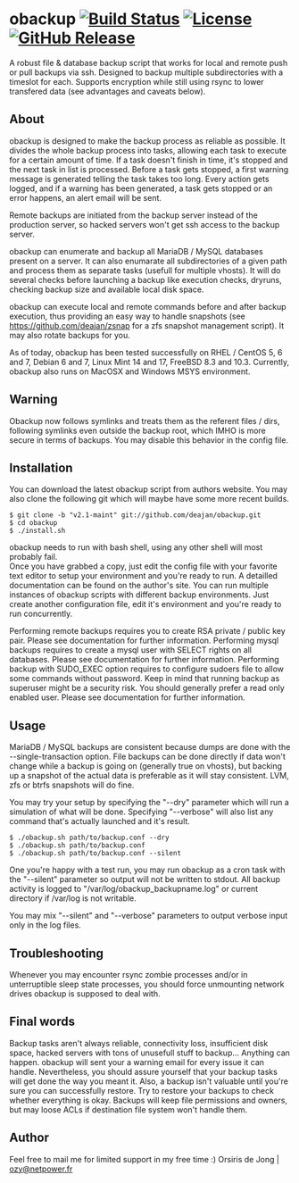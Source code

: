 # obackup [![Build Status](https://travis-ci.org/deajan/obackup.svg?branch=master)](https://travis-ci.org/deajan/obackup) [![License](https://img.shields.io/badge/License-BSD%203--Clause-blue.svg)](https://opensource.org/licenses/BSD-3-Clause) [![GitHub Release](https://img.shields.io/github/release/deajan/obackup.svg?label=Latest)](https://github.com/deajan/obackup/releases/latest)

A robust file & database backup script that works for local and remote push or pull backups via ssh.
Designed to backup multiple subdirectories with a timeslot for each.
Supports encryption while still using rsync to lower transfered data (see advantages and caveats below).

## About

obackup is designed to make the backup process as reliable as possible.
It divides the whole backup process into tasks, allowing each task to execute for a certain amount of time.
If a task doesn't finish in time, it's stopped and the next task in list is processed.
Before a task gets stopped, a first warning message is generated telling the task takes too long.
Every action gets logged, and if a warning has been generated, a task gets stopped or an error happens, an alert email will be sent.

Remote backups are initiated from the backup server instead of the production server, so hacked servers won't get ssh access to the backup server.

obackup can enumerate and backup all MariaDB / MySQL databases present on a server.
It can also enumarate all subdirectories of a given path and process them as separate tasks (usefull for multiple vhosts).
It will do several checks before launching a backup like execution checks, dryruns, checking backup size and available local disk space.

obackup can execute local and remote commands before and after backup execution,
thus providing an easy way to handle snapshots (see https://github.com/deajan/zsnap for a zfs snapshot management script).
It may also rotate backups for you.

As of today, obackup has been tested successfully on RHEL / CentOS 5, 6 and 7, Debian 6 and 7, Linux Mint 14 and 17, FreeBSD 8.3 and 10.3.
Currently, obackup also runs on MacOSX and Windows MSYS environment.

## Warning

Obackup now follows symlinks and treats them as the referent files / dirs, following symlinks even outside the backup root, which IMHO is more secure in terms of backups.
You may disable this behavior in the config file.

## Installation

You can download the latest obackup script from authors website.
You may also clone the following git which will maybe have some more recent builds.

    $ git clone -b "v2.1-maint" git://github.com/deajan/obackup.git
    $ cd obackup
    $ ./install.sh

obackup needs to run with bash shell, using any other shell will most probably fail.  
Once you have grabbed a copy, just edit the config file with your favorite text editor to setup your environment and you're ready to run.
A detailled documentation can be found on the author's site.
You can run multiple instances of obackup scripts with different backup environments. Just create another configuration file,
edit it's environment and you're ready to run concurrently.

Performing remote backups requires you to create RSA private / public key pair. Please see documentation for further information.
Performing mysql backups requires to create a mysql user with SELECT rights on all databases. Please see documentation for further information.
Performing backup with SUDO_EXEC option requires to configure sudoers file to allow some commands without password.
Keep in mind that running backup as superuser might be a security risk. You should generally prefer a read only enabled user.
Please see documentation for further information.

## Usage

MariaDB / MySQL backups are consistent because dumps are done with the --single-transaction option.
File backups can be done directly if data won't change while a backup is going on (generally true on vhosts),
but backing up a snapshot of the actual data is preferable as it will stay consistent. LVM, zfs or btrfs snapshots will do fine.

You may try your setup by specifying the "--dry" parameter which will run a simulation of what will be done. Specifying "--verbose" will also list any command
that's actually launched and it's result.

    $ ./obackup.sh path/to/backup.conf --dry
    $ ./obackup.sh path/to/backup.conf
    $ ./obackup.sh path/to/backup.conf --silent
	

One you're happy with a test run, you may run obackup as a cron task with the "--silent" parameter so output will not be written to stdout.
All backup activity is logged to "/var/log/obackup_backupname.log" or current directory if /var/log is not writable.

You may mix "--silent" and "--verbose" parameters to output verbose input only in the log files.

## Troubleshooting

Whenever you may encounter rsync zombie processes and/or in unterruptible sleep state processes, you should force unmounting network drives obackup is supposed to deal with.

## Final words

Backup tasks aren't always reliable, connectivity loss, insufficient disk space, hacked servers with tons of unusefull stuff to backup... Anything can happen.
obackup will sent your a warning email for every issue it can handle.
Nevertheless, you should assure yourself that your backup tasks will get done the way you meant it. Also, a backup isn't valuable until you're sure
you can successfully restore. Try to restore your backups to check whether everything is okay. Backups will keep file permissions and owners,
but may loose ACLs if destination file system won't handle them. 

## Author

Feel free to mail me for limited support in my free time :)
Orsiris de Jong | ozy@netpower.fr
